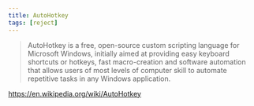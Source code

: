```yaml
---
title: AutoHotkey
tags: [reject]
---
```


> AutoHotkey is a free, open-source custom scripting language for Microsoft
> Windows, initially aimed at providing easy keyboard shortcuts or hotkeys, fast
> macro-creation and software automation that allows users of most levels of
> computer skill to automate repetitive tasks in any Windows application.

<https://en.wikipedia.org/wiki/AutoHotkey>
